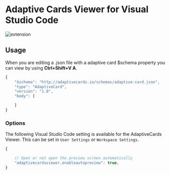# Adaptive Cards Viewer for Visual Studio Code

![extension](http://adaptivecards.io/content/vscode-extension.png)

## Usage 
When you are editing a .json file with a adaptive card $schema property you can view by using **Ctrl+Shift+V A**.

```javascript
{
    "$schema": "http://adaptivecards.io/schemas/adaptive-card.json",
    "type": "AdaptiveCard",
    "version": "1.0",
    "body": [

    ]
}
```


### Options
The following Visual Studio Code setting is available for the AdaptiveCards Viewer.  This can be set in `User Settings` or `Workspace Settings`.

```javascript
{

    // Open or not open the preview screen automatically
    "adaptivecardsviewer.enableautopreview": true,
}
```
